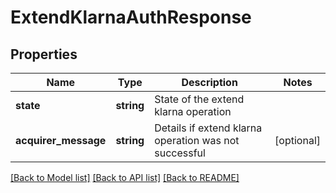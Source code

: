 # ExtendKlarnaAuthResponse

## Properties
 Name                 | Type       | Description                                           | Notes      
----------------------|------------|-------------------------------------------------------|------------
 **state**            | **string** | State of the extend klarna operation                  |
 **acquirer_message** | **string** | Details if extend klarna operation was not successful | [optional] 

[[Back to Model list]](../../README.md#documentation-for-models) [[Back to API list]](../../README.md#documentation-for-api-endpoints) [[Back to README]](../../README.md)

